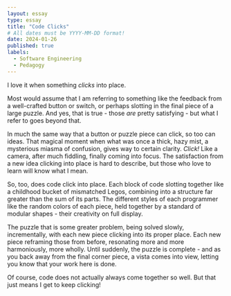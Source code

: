 ```yaml
---
layout: essay
type: essay
title: "Code Clicks"
# All dates must be YYYY-MM-DD format!
date: 2024-01-26
published: true
labels:
  - Software Engineering
  - Pedagogy
---
```

I love it when something *clicks* into place.

Most would assume that I am referring to something like the feedback from a well-crafted button or switch, or perhaps slotting in the final piece of a large puzzle. And yes, that is true - those *are* pretty satisfying - but what I refer to goes beyond that.

In much the same way that a button or puzzle piece can click, so too can ideas. That magical moment when what was once a thick, hazy mist, a mysterious miasma of confusion, gives way to certain clarity. *Click!* Like a camera, after much fiddling, finally coming into focus. The satisfaction from a new idea clicking into place is hard to describe, but those who love to learn will know what I mean. 

So, too, does code click into place. Each block of code slotting together like a childhood bucket of mismatched Legos, combining into a structure far greater than the sum of its parts. The different styles of each programmer like the random colors of each piece, held together by a standard of modular shapes - their creativity on full display. 

The puzzle that is some greater problem, being solved slowly, incrementally, with each new piece clicking into its proper place. Each new piece reframing those from before, resonating more and more harmoniously, more wholly. Until suddenly, the puzzle is complete - and as you back away from the final corner piece, a vista comes into view, letting you know that your work here is done.

Of course, code does not actually always come together so well. But that just means I get to keep clicking!
